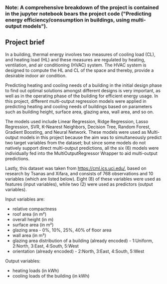 ### Note: A comprehensive breakdown of the project is contained in the jupyter notebook bears the project code ("Predicting energy efficiency/consumption in buildings, using multi-output models").

## Project brief

In a building, thermal energy involves two measures of cooling load (CL), and heating load (HL) and these measures are regulated by heating, ventilation, and air conditioning (HVAC) system. The HVAC system is designed to compute the HL and CL of the space and thereby, provide a desirable indoor air condition. 

Predicting heating and cooling needs of a building in the initial design phase to find out optimal solutions amongst different designs is very important, as well as in the operating phase of the building for efficient energy usage. In this project, different multi-output regression models were applied in predicting heating and cooling needs of buildings based on parameters such as building height, surface area, glazing area, wall area, and so on. 

The models used include Linear Regression, Ridge Regression, Lasso Regression, SVR, K-Nearest Neighbors, Decision Tree, Random Forest, Gradient Boosting, and Neural Network. These models were used as Multi-output models in this project because the aim was to simultaneously predict two target variables from the dataset; but since some models do not natively support direct multi-output predictions, all the six (6) models were individually fed into the MultiOutputRegressor Wrapper to aid multi-output predictions.  

Lastly, this dataset was taken from https://cml.ics.uci.edu/, based on research by Tsanas and Xifara, and consists of 768 observations and 10 variables (which are listed below). Eight (8) of these variables were used as features (input variables), while two (2) were used as predictors (output variables).

Input variables are: 
+ relative compactness 
+ roof area (in m²) 
+ overall height (in m) 
+ surface area (in m²) 
+ glazing area - 0%, 10%, 25%, 40% of floor area
+ wall area (in m²)
+ glazing area distribution of a building (already encoded) - 1:Uniform, 2:North, 3:East, 4:South, 5:West
+ orientation (already encoded) - 2:North, 3:East, 4:South, 5:West

Output variables: 
+ heating loads (in kWh)
+ cooling loads of the building (in kWh)
